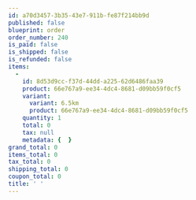 ```yaml
---
id: a70d3457-3b35-43e7-911b-fe87f214bb9d
published: false
blueprint: order
order_number: 240
is_paid: false
is_shipped: false
is_refunded: false
items:
  -
    id: 8d53d9cc-f37d-44dd-a225-62d6486faa39
    product: 66e767a9-ee34-4dc4-8681-d09bb59f0cf5
    variant:
      variant: 6.5km
      product: 66e767a9-ee34-4dc4-8681-d09bb59f0cf5
    quantity: 1
    total: 0
    tax: null
    metadata: {  }
grand_total: 0
items_total: 0
tax_total: 0
shipping_total: 0
coupon_total: 0
title: ' '
---
```

